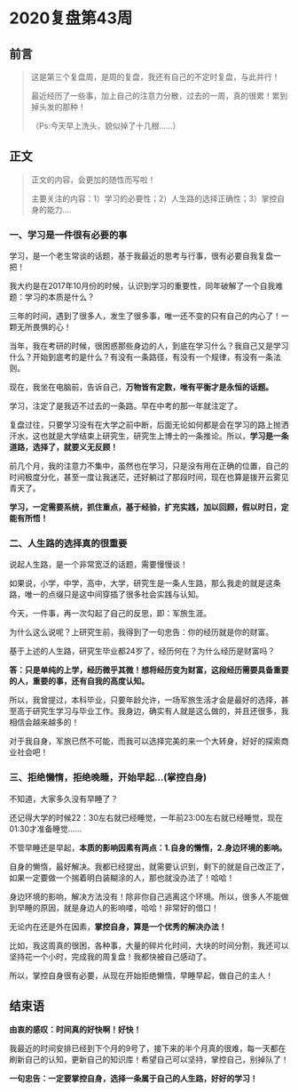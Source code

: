 # 2020复盘第43周

## 前言

> 这是第三个复盘周，是周的复盘，我还有自己的不定时复盘，与此并行！
>
> 最近经历了一些事，加上自己的注意力分散，过去的一周，真的很累！累到掉头发的那种！
>
> （Ps:今天早上洗头，貌似掉了十几根......）

## 正文

> 正文的内容，会更加的随性而写啦！
>
> 主要关注的内容：1）学习的必要性；2）人生路的选择正确性；3）掌控自身的能力....

### 一、学习是一件很有必要的事

学习，是一个老生常谈的话题，基于我最近的思考与行事，很有必要自我复盘一把！

我大约是在2017年10月份的时候，认识到学习的重要性，同年破解了一个自我难题：学习的本质是什么？

三年的时间，遇到了很多人，发生了很多事，唯一还不变的只有自己的内心了！一颗无所畏惧的心！

当年，我在考研的时候，很困惑那些身边的人，到底在学习什么？我自己又是学习什么？开始到底考的是什么？有没有一条路径，有没有一个规律，有没有一条法则。

现在，我坐在电脑前，告诉自己，**万物皆有定数，唯有平衡才是永恒的话题。**

学习，注定了是我迈不过去的一条路。早在中考的那一年就注定了。

复盘过往，只要学习没有在大学之前中断，后面无论如何都是会在学习的路上抛洒汗水，这也就是大学结束上研究生，研究生上博士的一条推论。所以，**学习是一条道路，选择了，就要义无反顾！**

前几个月，我的注意力不集中，虽然也在学习，只是没有用在正确的位置，自己的时间极度分化，甚至一度让我迷茫，还好躺过了那段时间，现在也算是拨开云雾见青天了。

**学习，一定需要系统，抓住重点，基于经验，扩充实践，加以回顾，假以时日，定能有所悟！**







### 二、人生路的选择真的很重要

说起人生路，是一个非常宽泛的话题，需要慢慢谈！

如果说，小学，中学，高中，大学，研究生是一条人生路，那么我走的就是这条路，唯一的点缀只是这中间穿插了很多社会实践与认知。

今天，一件事，再一次勾起了自己的反思，即：军旅生涯。

为什么这么说呢？上研究生前，我得到了一句忠告：你的经历就是你的财富。

基于上述的人生路，研究生毕业都24岁了，经历何在？为什么经历是财富吗？

**答：只是单纯的上学，经历微乎其微！想将经历变为财富，这段经历需要具备重要的人，重要的事，还有自我的高度认知。**

所以，我曾提过，本科毕业，只要年龄允许，一场军旅生活才会是最好的选择，甚至高于研究生学习与毕业工作。我身边，确实有人就是这么做的，并且还很多，我相信会越来越多的！

对于我自身，军旅已然不可能，而我可以选择完美的来一个大转身，好好的探索商业社会吧！





### 三、拒绝懒惰，拒绝晚睡，开始早起...(掌控自身)

不知道，大家多久没有早睡了？

还记得大学的时候22：30左右就已经睡觉，一年前23:00左右就已经睡觉，现在01:30才准备睡觉......

不管早睡还是早起，**本质的影响因素有两点：1.自身的懒惰，2.身边环境的影响。**

自身的懒惰，最好解决。我都已经提出，就需要认识到，剩下的就是自己改正了，如果一定要做一个揣着明白装糊涂的人，那也就没办法了！哈哈！

身边环境的影响，解决方法没有！除非你自己逃离这个环境。所以，很多人不能做到早睡的原因，就是身边人的影响喽，哈哈！非常好的借口！

无论内在还是外在因素，**掌控自身，算是一个优秀的解决办法！**

比如，我这周真的很困，各种事，大量的碎片化时间，大块的时间分割，我还可以坚持花一个小时，完成我的周复盘！我都快被自己感动了。

所以，掌控自身很有必要，从现在开始拒绝懒惰，早睡早起，做自己的主人！





## 结束语

**由衷的感叹：时间真的好快啊！好快！**

我最近的时间安排已经到下个月的9号了，接下来的半个月真的很难，每一天都在刷新自己的认知，更新自己的知识库！希望自己可以坚持，掌控自己，别掉队了！

**一句忠告：一定要掌控自身，选择一条属于自己的人生路，好好的学习！**










